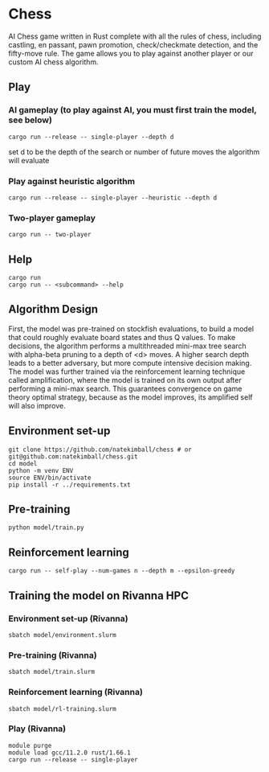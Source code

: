 # Chess

AI Chess game written in Rust complete with all the rules of chess, including castling, en passant, pawn promotion, check/checkmate detection, and the fifty-move rule. The game allows you to play against another player or our custom AI chess algorithm.

## Play

### AI gameplay (to play against AI, you must first train the model, see below)

```shell
cargo run --release -- single-player --depth d
```

set d to be the depth of the search or number of future moves the algorithm will evaluate

### Play against heuristic algorithm

```shell
cargo run --release -- single-player --heuristic --depth d
```

### Two-player gameplay

```shell
cargo run -- two-player
```

## Help

```shell
cargo run
cargo run -- <subcommand> --help
```

## Algorithm Design

First, the model was pre-trained on stockfish evaluations, to build a model that could roughly evaluate board states and thus Q values. To make decisions, the algorithm performs a multithreaded mini-max tree search with alpha-beta pruning to a depth of \<d> moves. A higher search depth leads to a better adversary, but more compute intensive decision making. The model was further trained via the reinforcement learning technique called amplification, where the model is trained on its own output after performing a mini-max search. This guarantees convergence on game theory optimal strategy, because as the model improves, its amplified self will also improve.

## Environment set-up

```shell
git clone https://github.com/natekimball/chess # or git@github.com:natekimball/chess.git
cd model
python -m venv ENV
source ENV/bin/activate
pip install -r ../requirements.txt
```

## Pre-training

```shell
python model/train.py
```

## Reinforcement learning

```shell
cargo run -- self-play --num-games n --depth m --epsilon-greedy
```

## Training the model on Rivanna HPC

### Environment set-up (Rivanna)

```shell
sbatch model/environment.slurm
```

### Pre-training (Rivanna)
  
```shell
sbatch model/train.slurm
```

### Reinforcement learning (Rivanna)

```shell
sbatch model/rl-training.slurm
```

### Play (Rivanna)

```shell
module purge
module load gcc/11.2.0 rust/1.66.1
cargo run --release -- single-player
```
